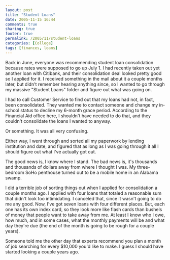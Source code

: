 ```yaml
---
layout: post
title: "Student Loans"
date: 2005-11-15 16:44
comments: true
sharing: true
footer: true
permalink: /2005/11/student-loans
categories: [College]
tags: [finances, loans]
---
```

Back in June, everyone was recommending student loan consolidation because rates were supposed to go up July 1.  I had recently taken out yet another loan with Citibank, and their consolidation deal looked pretty good so I applied for it.  I received something in the mail about it a couple months later, but didn't remember hearing anything since, so I wanted to go through my massive "Student Loans" folder and figure out what was going on.

I had to call Customer Service to find out that my loans had not, in fact, been consolidated.  They wanted me to contact someone and change my in-school status to decline my 6-month grace period.  According to the Financial Aid office here, I shouldn't have needed to do that, and they couldn't consolidate the loans I wanted to anyway.

Or something.  It was all very confusing.

Either way, I went through and sorted all my paperwork by lending institution and date, and figured that as long as I was going through it all I should figure out what I've actually got out.

The good news is, I know where I stand.  The bad news is, it's thousands and thousands of dollars away from where I thought I was.  My three-bedroom SoHo penthouse turned out to be a mobile home in an Alabama swamp.

I did a terrible job of sorting things out when I applied for consolidation a couple months ago.  I applied with four loans that totaled a reasonable sum that didn't look too intimidating.  I canceled that, since it wasn't going to do me any good.  Now, I've got seven loans with four different places.  But, each one has its own index card, so they look more like flash cards than bushels of money that people want to take away from me.  At least I know who I owe, how much, and in some cases, what the monthly payments will be and what day they're due (the end of the month is going to be rough for a couple years).

Someone told me the other day that experts recommend you plan a month of job searching for every $10,000 you'd like to make.  I guess I should have started looking a couple years ago.

